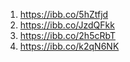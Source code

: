 1. https://ibb.co/5hZtfjd
2. https://ibb.co/JzdQFkk
3. https://ibb.co/2h5cRbT
4. https://ibb.co/k2qN6NK
